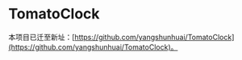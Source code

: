 # TomatoClock

本项目已迁至新址：[https://github.com/yangshunhuai/TomatoClock](https://github.com/yangshunhuai/TomatoClock)。